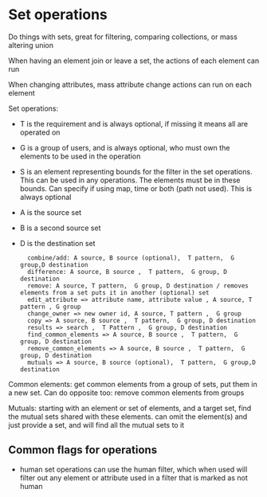 # Set operations

Do things with sets, great for filtering, comparing collections, or mass altering union


When having an element join or leave a set, the actions of each element can run

When changing attributes, mass attribute change actions can run on each element


Set operations:

* T is the requirement and is always optional, if missing it means all are operated on
* G is a group of users, and is always optional, who must own the elements to be used in the operation
* S is an element representing bounds for the filter in the set operations. This can be used in any operations. The elements must be in these bounds.
  Can specify if using map, time or both (path not used). This is always optional
* A is the source set
* B is a second source set
* D is the destination set




        combine/add: A source, B source (optional),  T pattern,  G group,D destination
        difference: A source, B source ,  T pattern,  G group, D destination
        remove: A source, T pattern,  G group, D destination / removes elements from a set puts it in another (optional) set
        edit_attribute => attribute name, attribute value , A source, T pattern , G group
        change_owner => new owner id, A source, T pattern ,  G group
        copy => A source, B source ,  T pattern,  G group, D destination
        results => search ,  T Pattern ,  G group, D destination
        find_common_elements => A source, B source ,  T pattern,  G group, D destination 
        remove_common_elements => A source, B source ,  T pattern,  G group, D destination 
        mutuals => A source, B source (optional),  T pattern,  G group,D destination

Common elements:
    get common elements from a group of sets, put them in a new set. Can do opposite too: remove common elements from groups

Mutuals:
  starting with an element or set of elements, and a target set, find the mutual sets shared with these elements.
    can omit the element(s) and just provide a set, and will find all the mutual sets to it


## Common flags for operations

* human set operations can use the human filter, which when used will filter out any element or attribute used in a filter that is marked as not human
